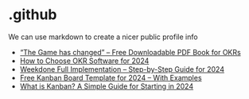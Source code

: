 # .github
We can use markdown to create a nicer public profile info
 <!-- BLOG-POST-LIST:START -->
- [“The Game has changed” – Free Downloadable PDF Book for OKRs](https://blog.weekdone.com/the-game-has-changed/)
- [How to Choose OKR Software for 2024](https://blog.weekdone.com/how-to-choose-okr-software-for-2024/)
- [Weekdone Full Implementation – Step-by-Step Guide for 2024](https://blog.weekdone.com/weekdone-full-implementation-step-by-step-guide-for-2024/)
- [Free Kanban Board Template for 2024 – With Examples](https://blog.weekdone.com/kanban-board-example-template/)
- [What is Kanban? A Simple Guide for Starting in 2024](https://blog.weekdone.com/kanban-methodology/)
<!-- BLOG-POST-LIST:END -->

